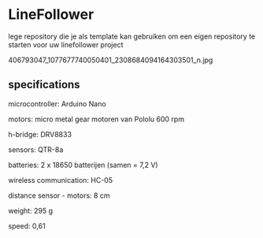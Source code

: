 # LineFollower

lege repository die je als template kan gebruiken om een eigen repository te starten voor uw linefollower project

406793047_1077677740050401_2308684094164303501_n.jpg

  
## specifications

microcontroller: Arduino Nano

motors: micro metal gear motoren van Pololu 600 rpm

h-bridge: DRV8833

sensors: QTR-8a

batteries: 2 x 18650 batterijen (samen = 7,2 V)

wireless communication: HC-05

distance sensor - motors: 8 cm

weight: 295 g

speed: 0,61

